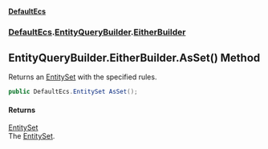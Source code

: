 #### [DefaultEcs](DefaultEcs.md 'DefaultEcs')
### [DefaultEcs](DefaultEcs.md#DefaultEcs 'DefaultEcs').[EntityQueryBuilder](EntityQueryBuilder.md 'DefaultEcs.EntityQueryBuilder').[EitherBuilder](EntityQueryBuilder_EitherBuilder.md 'DefaultEcs.EntityQueryBuilder.EitherBuilder')
## EntityQueryBuilder.EitherBuilder.AsSet() Method
Returns an [EntitySet](EntitySet.md 'DefaultEcs.EntitySet') with the specified rules.  
```csharp
public DefaultEcs.EntitySet AsSet();
```
#### Returns
[EntitySet](EntitySet.md 'DefaultEcs.EntitySet')  
The [EntitySet](EntitySet.md 'DefaultEcs.EntitySet').

